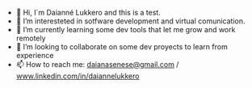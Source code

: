 - 👋  Hi, I´m Daianné Lukkero and this is a test.
- 👀  I’m interesteted in sotfware development and virtual comunication.
- 🌱  I’m currently learning  some dev tools that let me grow and work remotely
- 💞️  I’m looking to collaborate on some dev proyects to learn from experience
- 📫  How to reach me: daianasenese@gmail.com / www.linkedin.com/in/daiannelukkero

<!---
misslukkero/misslukkero is a ✨ special ✨ repository because its `README.md` (this file) appears on your GitHub profile.
You can click the Preview link to take a look at your changes.
--->

